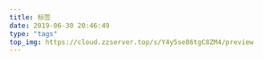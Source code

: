 ```yaml
---
title: 标签
date: 2019-06-30 20:46:49
type: "tags"
top_img: https://cloud.zzserver.top/s/Y4y5se86tgC8ZM4/preview
---
```

